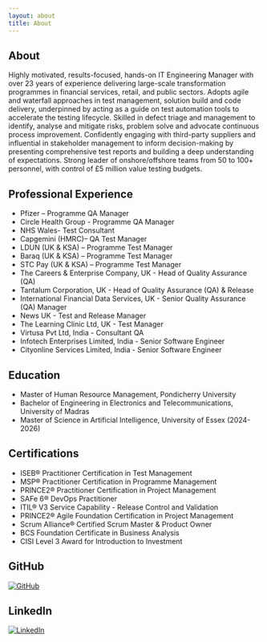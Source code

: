 ```yaml
---
layout: about
title: About
---
```


## About 
Highly motivated, results-focused, hands-on IT Engineering Manager with over 23 years of experience delivering large-scale transformation programmes in financial services, retail, and public sectors. Adopts agile and waterfall approaches in test management, solution build and code delivery, underpinned by acting as a guide on test automation tools to accelerate the testing lifecycle. Skilled in defect triage and management to identify, analyse and mitigate risks, problem solve and advocate continuous process improvement. Confidently engaging with third-party suppliers and influential in stakeholder management to inform decision-making by presenting comprehensive test reports and building a deep understanding of expectations. Strong leader of onshore/offshore teams from 50 to 100+ personnel, with control of £5 million value testing budgets.

## Professional Experience 
- Pfizer – Programme QA Manager	
- Circle Health Group - Programme QA Manager
- NHS Wales- Test Consultant	
- Capgemini (HMRC)– QA Test Manager
- LDUN (UK & KSA) – Programme Test Manager	
- Baraq (UK & KSA) – Programme Test Manager	
- STC Pay (UK & KSA) – Programme Test Manager	
- The Careers & Enterprise Company, UK - Head of Quality Assurance (QA)
- Tantalum Corporation, UK - Head of Quality Assurance (QA) & Release	
- International Financial Data Services, UK - Senior Quality Assurance (QA) Manager	
- News UK - Test and Release Manager	
- The Learning Clinic Ltd, UK - Test Manager	
- Virtusa Pvt Ltd, India	- Consultant QA 
- Infotech Enterprises Limited, India - Senior Software Engineer	
- Cityonline Services Limited, India - Senior Software Engineer

## Education
- Master of Human Resource Management, Pondicherry University
- Bachelor of Engineering in Electronics and Telecommunications, University of Madras
- Master of Science in Artificial Intelligence, University of Essex (2024-2026)

## Certifications
- ISEB® Practitioner Certification in Test Management
- MSP® Practitioner Certification in Programme Management
- PRINCE2® Practitioner Certification in Project Management
- SAFe 6® DevOps Practitioner
- ITIL® V3 Service Capability - Release Control and Validation
- PRINCE2® Agile Foundation Certification in Project Management
- Scrum Alliance® Certified Scrum Master & Product Owner
- BCS Foundation Certificate in Business Analysis
- CISI Level 3 Award for Introduction to Investment

## GitHub

[![GitHub](https://img.shields.io/badge/GitHub-181717?style=flat&logo=github&logoColor=white)](https://github.com/m-kanuri)  

## LinkedIn

[![LinkedIn](https://img.shields.io/badge/LinkedIn-0077B5?style=flat&logo=linkedin&logoColor=white)](https://www.linkedin.com/in/mkanuri/)


